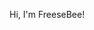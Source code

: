 Hi, I'm FreeseBee!
<!--<img src="https://github.com/Freesebee/Freesebee/blob/main/Github.png" width="70%" height="70%">
<!--**Freesebee/Freesebee** is a ✨ _special_ ✨ repository because its `README.md` (this file) appears on your GitHub profile.

Here are some ideas to get you started:

- 🔭 I’m currently working on ...
- 🌱 I’m currently learning ...
- 👯 I’m looking to collaborate on ...
- 🤔 I’m looking for help with ...
- 💬 Ask me about ...
- 📫 How to reach me: ...
- 😄 Pronouns: ...
- ⚡ Fun fact: ...
-->

